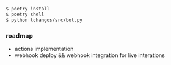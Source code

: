 ```sh
$ poetry install
$ poetry shell
$ python tchangos/src/bot.py
```

### roadmap
- actions implementation
- webhook deploy && webhook integration for live interations